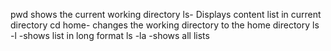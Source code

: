 pwd shows the current working directory
ls- Displays content list  in current directory
cd home- changes the working directory to the home directory
ls -l -shows list in long format 
ls -la -shows all lists
